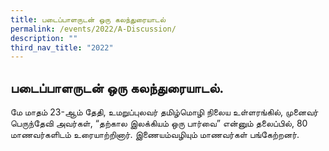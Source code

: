 ```yaml
---
title: படைப்பாளருடன் ஒரு கலந்துரையாடல்
permalink: /events/2022/A-Discussion/
description: ""
third_nav_title: "2022"
---
```

## படைப்பாளருடன் ஒரு கலந்துரையாடல்.

மே மாதம் 23-ஆம் தேதி, உமறுப்புலவர் தமிழ்மொழி நிலைய உள்ளரங்கில், முனைவர் பெருந்தேவி அவர்கள், “தற்கால இலக்கியம் ஒரு பார்வை” என்னும் தலைப்பில், 80 மாணவர்களிடம் உரையாற்றினார். இணையம்வழியும் மாணவர்கள் பங்கேற்றனர்.

